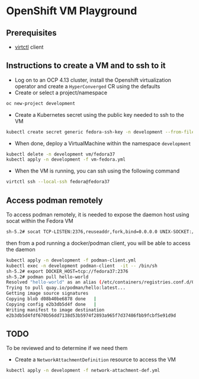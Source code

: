 # OpenShift VM Playground

## Prerequisites

- [virtctl](https://docs.openshift.com/container-platform/4.13/virt/virt-using-the-cli-tools.html#installing-virtctl_virt-using-the-cli-tools) client

## Instructions to create a VM and to ssh to it

- Log on to an OCP 4.13 cluster, install the Openshift virtualization operator and create a `HyperConverged` CR using the defaults
- Create or select a project/namespace
```bash
oc new-project development
```
- Create a Kubernetes secret using the public key needed to ssh to the VM
```bash
kubectl create secret generic fedora-ssh-key -n development --from-file=key=~/.ssh/shared_vm_rsa.pub                  
```
- When done, deploy a VirtualMachine within the namespace `development`
```bash
kubectl delete -n development vm/fedora37
kubectl apply -n development -f vm-fedora.yml
```
- When the VM is running, you can ssh using the following command
```bash
virtctl ssh --local-ssh fedora@fedora37
```
## Access podman remotely

To access podman remotely, it is needed to expose the daemon host using socat within the Fedora VM
```bash
sh-5.2# socat TCP-LISTEN:2376,reuseaddr,fork,bind=0.0.0.0 UNIX-SOCKET:/var/run/user/1000/podman/podman.sock
```
then from a pod running a docker/podman client, you will be able to access the daemon
```bash
kubectl apply -n development -f podman-client.yml
kubectl exec -n development podman-client  -it -- /bin/sh
sh-5.2# export DOCKER_HOST=tcp://fedora37:2376
sh-5.2# podman pull hello-world 
Resolved "hello-world" as an alias (/etc/containers/registries.conf.d/000-shortnames.conf)
Trying to pull quay.io/podman/hello:latest...
Getting image source signatures
Copying blob d08b40be6878 done   | 
Copying config e2b3db5d4f done   | 
Writing manifest to image destination
e2b3db5d4fdf670b56dd7138d53b5974f2893a965f7d37486fbb9fcbf5e91d9d
```          

## TODO

To be reviewed and to determine if we need them
- Create a `NetworkAttachmentDefinition` resource to access the VM
```bash
kubectl apply -n development -f network-attachment-def.yml
```